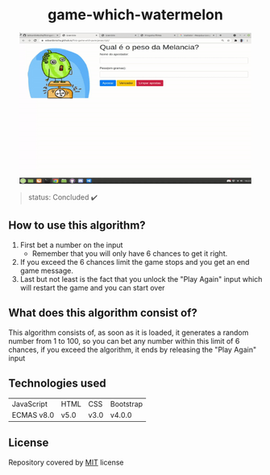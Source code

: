 <h1 align="center"> game-which-watermelon </h1>
 
 
 
 <p align="center"> 
 <img width="460" height="300" src="img/assets/gifgame.gif">
 </p>
 
 
 > status: Concluded ✔️
 
 
 
 ## How to use this algorithm?

1. First bet a number on the input
     + Remember that you will only have 6 chances to get it right.
2. If you exceed the 6 chances limit the game stops and you get an end game message.
3. Last but not least is the fact that you unlock the "Play Again" input which will restart the game and you can start over


## What does this algorithm consist of?

This algorithm consists of, as soon as it is loaded, it generates a random number from 1 to 100, so you can bet any number within this limit of 6 chances, if you exceed the algorithm, it ends by releasing the "Play Again" input

## Technologies used


<table> 
 <tr>
  <td>JavaScript</td>
  <td>HTML</td>
  <td>CSS</td>
  <td>Bootstrap</td>
 </tr>
 <tr> 
  <td> ECMAS v8.0</td>
  <td> v5.0 </td>
  <td>v3.0</td>
  <td>v4.0.0</td>
 </tr>
</table>

## License
Repository covered by [MIT](http://escolhaumalicenca.com.br/licencas/mit/) license
